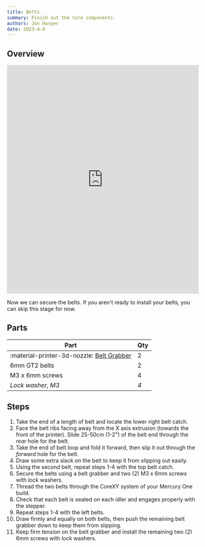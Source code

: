 ```yaml
---
title: Belts
summary: Finish out the Core components.
authors: Jon Harper
date: 2023-4-8
---
```


## Overview

<iframe src="https://jon-harper.github.io/E34M1/assets/vid/belts.mp4" frameborder="0" width="100%" height="600px" allowfullscreen></iframe>

Now we can secure the belts. If you aren't ready to install your belts, you can skip this stage for now.

## Parts

| Part | Qty |
|---|---|
| :material-printer-3d-nozzle: [Belt Grabber](../modules/front.md) | 2 |
| 6mm GT2 belts     | 2 |
| M3 x 6mm screws   | 4 |
| *Lock washer, M3* | *4* |

## Steps

1. Take the end of a length of belt and locate the lower right belt catch.
2. Face the belt ribs facing away from the X axis extrusion (towards the front of the printer). Slide 25-50cm (1-2") of the belt end through the *rear* hole for the belt.
3. Take the end of belt loop and fold it forward, then slip it out through the *forward* hole for the belt.
4. Draw some extra slack on the belt to keep it from slipping out easily.
5. Using the second belt, repeat steps 1-4 with the top belt catch.
6. Secure the belts using a belt grabber and two (2) M3 x 6mm screws with lock washers.
7. Thread the two belts through the CoreXY system of your Mercury One build.
8. Check that each belt is seated on each idler and engages properly with the stepper.
9. Repeat steps 1-4 with the left belts.
10. Draw firmly and equally on both belts, then push the remaining belt grabber down to keep them from slipping.
11. Keep firm tension on the belt grabber and install the remaining two (2) 6mm screws with lock washers.